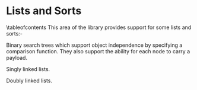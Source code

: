 Lists and Sorts
===============
\tableofcontents
This area of the library provides support for some lists and sorts:-

Binary search trees which support object independence by specifying a comparison
function. They also support the ability for each node to carry a payload.

Singly linked lists.

Doubly linked lists.

